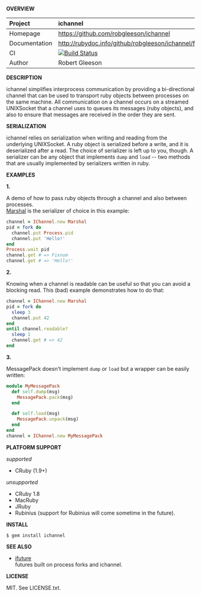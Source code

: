 __OVERVIEW__


| Project         | ichannel   
|:----------------|:--------------------------------------------------
| Homepage        | https://github.com/robgleeson/ichannel
| Documentation   | http://rubydoc.info/github/robgleeson/ichannel/frames  
| CI              | [![Build Status](https://travis-ci.org/robgleeson/ichannel.png)](https://travis-ci.org/robgleeson/ichannel)
| Author          | Robert Gleeson             


__DESCRIPTION__

ichannel simplifies interprocess communication by providing a bi-directional
channel that can be used to transport ruby objects between processes on the same 
machine. All communication on a channel occurs on a streamed UNIXSocket that a 
channel uses to queues its messages (ruby objects), and also to ensure that 
messages are received in the order they are sent.

__SERIALIZATION__

ichannel relies on serialization when writing and reading from the underlying 
UNIXSocket. A ruby object is serialized before a write, and it is deserialized 
after a read. The choice of serializer is left up to you, though. A serializer 
can be any object that implements `dump` and `load` -- two methods that are 
usually implemented by serializers written in ruby.

__EXAMPLES__

__1.__

A demo of how to pass ruby objects through a channel and also between processes.  
[Marshal](http://rubydoc.info/stdlib/core/Marshal) is the serializer of choice 
in this example: 

```ruby
channel = IChannel.new Marshal
pid = fork do 
  channel.put Process.pid
  channel.put 'Hello!'
end
Process.wait pid
channel.get # => Fixnum
channel.get # => 'Hello!'
```

__2.__

Knowing when a channel is readable can be useful so that you can avoid a
blocking read. This (bad) example demonstrates how to do that:

```ruby
channel = IChannel.new Marshal
pid = fork do
  sleep 3
  channel.put 42
end
until channel.readable?
  sleep 1
  channel.get # => 42
end
```

__3.__

MessagePack doesn't implement `dump` or `load` but a wrapper can be easily
written:

```ruby
module MyMessagePack
  def self.dump(msg)
    MessagePack.pack(msg)
  end

  def self.load(msg)
    MessagePack.unpack(msg)
  end
end
channel = IChannel.new MyMessagePack
```

__PLATFORM SUPPORT__

_supported_

  * CRuby (1.9+)

_unsupported_
  
  * CRuby 1.8
  * MacRuby
  * JRuby
  * Rubinius (support for Rubinius will come sometime in the future).

__INSTALL__

    $ gem install ichannel

__SEE ALSO__
  
  - [ifuture](https://github.com/Havenwood/ifuture)  
    futures built on process forks and ichannel.

__LICENSE__

MIT. See LICENSE.txt.

